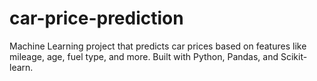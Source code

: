 # car-price-prediction
Machine Learning project that predicts car prices based on features like mileage, age, fuel type, and more. Built with Python, Pandas, and Scikit-learn.
